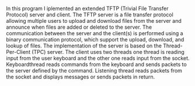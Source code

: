 In this program I iplemented an extended TFTP (Trivial File Transfer Protocol) server and client. The
TFTP server is a file transfer protocol allowing multiple users to upload and download files from the server and
announce when files are added or deleted to the server. The communication between the server and the client(s) is
performed using a binary communication protocol, which support the upload, download, and lookup of files.
The implementation of the server is based on the Thread-Per-Client (TPC) server.
The client uses two threads one thread is reading input from the user keyboard and the other one reads input from the socket.
Keyboardthread reads commands from the keyboard and sends packets to the server defined by the command. Listening thread reads packets from the socket and displays messages or sends packets in return.
